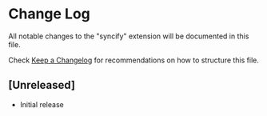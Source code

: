 # Change Log

All notable changes to the "syncify" extension will be documented in this file.

Check [Keep a Changelog](http://keepachangelog.com/) for recommendations on how to structure this file.

## [Unreleased]

- Initial release